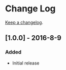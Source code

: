 # Change Log
[Keep a changelog](http://keepachangelog.com/).

## [1.0.0] - 2016-8-9
### Added
- Initial release
